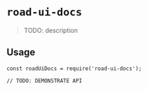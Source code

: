 # `road-ui-docs`

> TODO: description

## Usage

```
const roadUiDocs = require('road-ui-docs');

// TODO: DEMONSTRATE API
```

